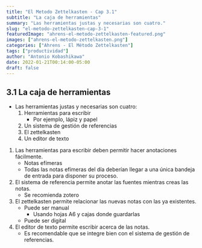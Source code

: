 ```yaml
---
title: "El Metodo Zettelkasten - Cap 3.1"
subtitle: "La caja de herramientas"
summary: "Las herramientas justas y necesarias son cuatro."
slug: "el-metodo-zettelkasten-cap-3-1"
featuredImage: "ahrens-el-metodo-zettelkasten-featured.png"
images: ["ahrens-el-metodo-zettelkasten.png"]
categories: ["Ahrens - El Método Zettelkasten"]
tags: ["productividad"]
author: "Antonio Kobashikawa"
date: 2022-01-21T00:14:00-05:00
draft: false
---
```

## 3.1 La caja de herramientas
- Las herramientas justas y necesarias son cuatro:
	1. Herramientas para escribir
		- Por ejemplo, lápiz y papel
	2. Un sistema de gestión de referencias
	3. El zettelkasten
	4. Un editor de texto
1. Las herramientas para escribir deben permitir hacer anotaciones fácilmente.
	- Notas efímeras
	- Todas las notas efímeras del día deberían llegar a una única bandeja de entrada para disponer su proceso.
2. El sistema de referencia permite anotar las fuentes mientras creas las notas.
	- Se recomienda zotero
3. El zettelkasten permite relacionar las nuevas notas con las ya existentes.
	- Puede ser manual
		- Usando hojas A6 y cajas donde guardarlas
	- Puede ser digital
4. El editor de texto permite escribir acerca de las notas.
	- Es recomendable que se integre bien con el sistema de gestión de referencias.